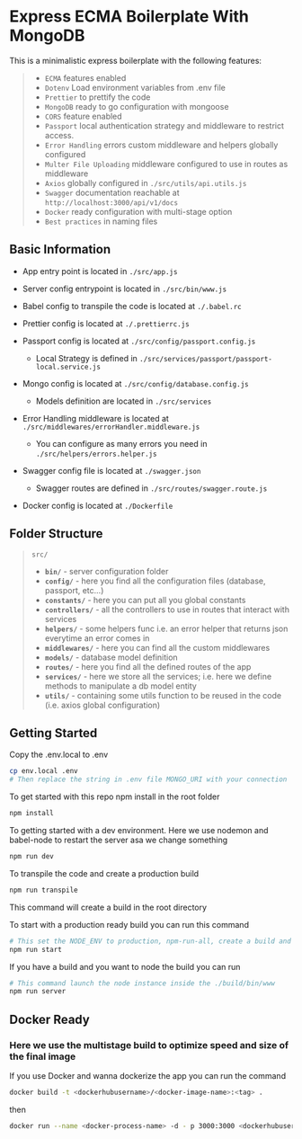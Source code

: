 # Express ECMA Boilerplate With MongoDB

This is a minimalistic express boilerplate with the following features:

> - `ECMA` features enabled
> - `Dotenv` Load environment variables from .env file
> - `Prettier` to prettify the code
> - `MongoDB` ready to go configuration with mongoose
> - `CORS` feature enabled
> - `Passport` local authentication strategy and middleware to restrict access.
> - `Error Handling` errors custom middleware and helpers globally configured
> - `Multer File Uploading` middleware configured to use in routes as middleware
> - `Axios` globally configured in `./src/utils/api.utils.js`
> - `Swagger` documentation reachable at `http://localhost:3000/api/v1/docs`
> - `Docker` ready configuration with multi-stage option
> - `Best practices` in naming files

## Basic Information

- App entry point is located in `./src/app.js`

- Server config entrypoint is located in `./src/bin/www.js`

- Babel config to transpile the code is located at `./.babel.rc`

- Prettier config is located at `./.prettierrc.js`

- Passport config is located at `./src/config/passport.config.js`

  - Local Strategy is defined in `./src/services/passport/passport-local.service.js`

- Mongo config is located at `./src/config/database.config.js`

  - Models definition are located in `./src/services`

- Error Handling middleware is located at `./src/middlewares/errorHandler.middleware.js`

  - You can configure as many errors you need in `./src/helpers/errors.helper.js`

- Swagger config file is located at `./swagger.json`

  - Swagger routes are defined in `./src/routes/swagger.route.js`

- Docker config is located at `./Dockerfile`

## Folder Structure

> `src/`
>
> - **`bin/`** - server configuration folder
> - **`config/`** - here you find all the configuration files (database, passport, etc...)
> - **`constants/`** - here you can put all you global constants
> - **`controllers/`** - all the controllers to use in routes that interact with services
> - **`helpers/`** - some helpers func i.e. an error helper that returns json everytime an error comes in
> - **`middlewares/`** - here you can find all the custom middlewares
> - **`models/`** - database model definition
> - **`routes/`** - here you find all the defined routes of the app
> - **`services/`** - here we store all the services; i.e. here we define methods to manipulate a db model entity
> - **`utils/`** - containing some utils function to be reused in the code (i.e. axios global configuration)

## Getting Started

Copy the .env.local to .env

```bash
cp env.local .env
# Then replace the string in .env file MONGO_URI with your connection
```

To get started with this repo npm install in the root folder

```bash
npm install
```

To getting started with a dev environment. Here we use nodemon and babel-node to restart the server asa we change
something

```bash
npm run dev
```

To transpile the code and create a production build

```bash
npm run transpile
```

This command will create a build in the root directory

To start with a production ready build you can run this command

```bash
# This set the NODE_ENV to production, npm-run-all, create a build and run the server command
npm run start
```

If you have a build and you want to node the build you can run

```bash
# This command launch the node instance inside the ./build/bin/www
npm run server
```

## Docker Ready

### Here we use the multistage build to optimize speed and size of the final image

If you use Docker and wanna dockerize the app you can run the command

```bash
docker build -t <dockerhubusername>/<docker-image-name>:<tag> .
```

then

```bash
docker run --name <docker-process-name> -d - p 3000:3000 <dockerhubusername>/<docker-image-name>:<tag>
```
